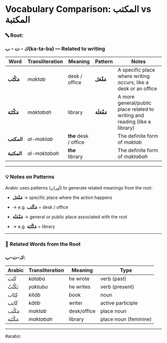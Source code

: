 # Vocabulary Comparison: المكتب vs المكتبة

### **🔤 Root:**

### **ك - ت - ب(ka-ta-ba) — Related to writing**

|  **Word**  |  **Transliteration**  |  **Meaning**  |  **Pattern**  |  **Notes**  | 
|---|---|---|---|---|
|  **مَكْتَب**  |  *maktab*  |  desk / office  |  **مَفْعَل**  |  A specific place where writing occurs, like a desk or an office  | 
|  **مَكْتَبَة**  |  *maktabah*  |  library  |  **مَفْعَلَة**  |  A more general/public place related to writing and reading (like a library)  | 
|  **المكتب**  |  *al-maktab*  |  **the** desk / office  |  |  The definite form of *maktab*  | 
|  **المكتبة**  |  *al-maktabah*  |  **the** library  |  |  The definite form of *maktabah*  | 

---

### **💡 Notes on Patterns**

Arabic uses patterns (أوزان) to generate related meanings from the root:

* **مَفْعَل** → specific place where the action happens

* → e.g. **مَكْتَب** = desk / office

* **مَفْعَلَة** → general or public place associated with the root

* → e.g. **مَكْتَبَة** = library

---

### **🧠 Related Words from the Root**

### **ك-ت-ب:**

|  **Arabic**  |  **Transliteration**  |  **Meaning**  |  **Type**  | 
|---|---|---|---|
|  كَتَبَ  |  *kataba*  |  he wrote  |  verb (past)  | 
|  يَكْتُبُ  |  *yaktubu*  |  he writes  |  verb (present)  | 
|  كِتَاب  |  *kitāb*  |  book  |  noun  | 
|  كَاتِب  |  *kātib*  |  writer  |  active participle  | 
|  مَكْتَب  |  *maktab*  |  desk/office  |  place noun  | 
|  مَكْتَبَة  |  *maktabah*  |  library  |  place noun (feminine)  | 

---

#arabic